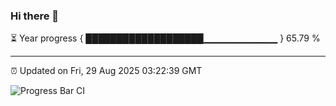 ### Hi there 👋

⏳ Year progress { ███████████████████▁▁▁▁▁▁▁▁▁▁▁ } 65.79 %

---

⏰ Updated on Fri, 29 Aug 2025 03:22:39 GMT

![Progress Bar CI](https://github.com/IshwaranRudhara/GIT-ACTION/workflows/Progress%20Bar%20CI/badge.svg)
